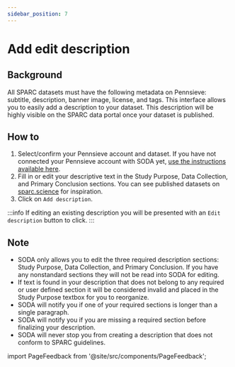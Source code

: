 ```yaml
---
sidebar_position: 7
---
```


# Add edit description

## Background

All SPARC datasets must have the following metadata on Pennsieve: subtitle, description, banner image, license, and tags. This interface allows you to easily add a description to your dataset. This description will be highly visible on the SPARC data portal once your dataset is published.

## How to

1. Select/confirm your Pennsieve account and dataset. If you have not connected your Pennsieve account with SODA yet, [use the instructions available here](./connect-your-pennsieve-account-with-soda).
2. Fill in or edit your descriptive text in the Study Purpose, Data Collection, and Primary Conclusion sections. You can see published datasets on [sparc.science](https://sparc.science/) for inspiration.
3. Click on `Add description`.

:::info
If editing an existing description you will be presented with an `Edit description` button to click.
:::

## Note

- SODA only allows you to edit the three required description sections: Study Purpose, Data Collection, and Primary Conclusion. If you have any nonstandard sections they will not be read into SODA for editing.
- If text is found in your description that does not belong to any required or user defined section it will be considered invalid and placed in the Study Purpose textbox for you to reorganize.
- SODA will notify you if one of your required sections is longer than a single paragraph.
- SODA will notify you if you are missing a required section before finalizing your description.
- SODA will never stop you from creating a description that does not conform to SPARC guidelines.

import PageFeedback from '@site/src/components/PageFeedback';

<PageFeedback />
